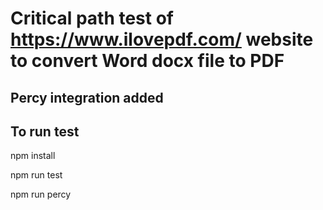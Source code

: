 # Critical path test of https://www.ilovepdf.com/ website to convert Word docx file to PDF

## Percy integration added

## To run test

npm install

npm run test

npm run percy <to run with percy>

